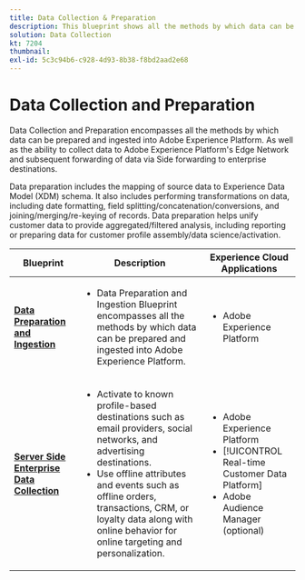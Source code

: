 ```yaml
---
title: Data Collection & Preparation
description: This blueprint shows all the methods by which data can be ingested and prepared in Adobe Experience Platform.
solution: Data Collection
kt: 7204
thumbnail:
exl-id: 5c3c94b6-c928-4d93-8b38-f8bd2aad2e68
---
```

# Data Collection and Preparation

Data Collection and Preparation encompasses all the methods by which data can be prepared and ingested into Adobe Experience Platform. As well as the ability to collect data to Adobe Experience Platform's Edge Network and subsequent forwarding of data via Side forwarding to enterprise destinations.

Data preparation includes the mapping of source data to Experience Data Model (XDM) schema. It also includes performing transformations on data, including date formatting, field splitting/concatenation/conversions, and joining/merging/re-keying of records. Data preparation helps unify customer data to provide aggregated/filtered analysis, including reporting or preparing data for customer profile assembly/data science/activation.

| Blueprint | Description| Experience Cloud Applications|
|---|---|---|
| **[Data Preparation and Ingestion](ingestion.md)** | <ul><li>Data Preparation and Ingestion Blueprint encompasses all the methods by which data can be prepared and ingested into Adobe Experience Platform.</ul></li> | <ul><li> Adobe Experience Platform </ul></li>|
| **[Server Side Enterprise Data Collection](server-side-collection.md)**        | <ul><li>Activate to known profile-based destinations such as email providers, social networks, and advertising destinations. </li><li>Use offline attributes and events such as offline orders, transactions, CRM, or loyalty data along with online behavior for online targeting and personalization.</li></ul> | <ul><li>Adobe Experience Platform</li><li> [!UICONTROL Real-time Customer Data Platform]</li><li>Adobe Audience Manager (optional)</li></ul> |
